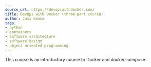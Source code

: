 ```yaml
---
source_url: https://devopswithdocker.com/
title: DevOps with Docker (three-part course)
author: Jami Kousa
tags:
- python
- containers
- software architecture
- software design
- object oriented programming
---
```


This course is an introductory course to Docker and docker-compose.
